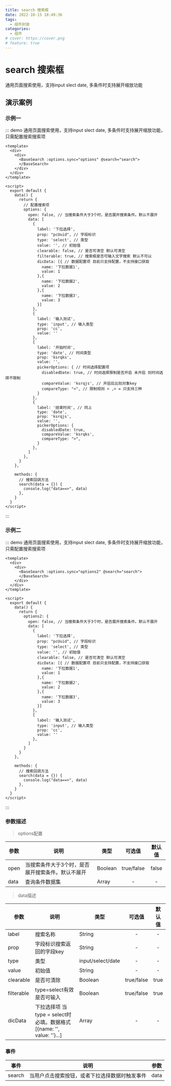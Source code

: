 ```yaml
---
title: search 搜索框
date: 2022-10-15 18:49:36
tags:
  - 组件封装
categories:
  - 组件
# cover: https://cover.png
# feature: true
---
```

# search 搜索框

通用页面搜索使用，支持input slect date, 多条件时支持展开缩放功能

## 演示案例

### 示例一

::: demo 通用页面搜索使用，支持input slect date, 多条件时支持展开缩放功能，只需配置搜索搜索项

```vue
<template>
  <div>
    <div>
      <BaseSearch :options.sync="options" @search="search">
      </BaseSearch>
    </div>
  </div>
</template>

<script>
  export default {
    data() {
      return { 
        // 配置搜索项
        options: {
          open: false, // 当搜索条件大于3个时，是否展开搜索条件。默认不展开
          data: [
            {
              label: '下拉选择',
              prop: "pcUuid", // 字段标识
              type: 'select', // 类型
              value: '', // 初始值
              clearable: false, // 是否可清空 默认可清空
              filterable: true, // 搜索框是否可输入文字搜索 默认不可以
              dicData: [{ // 数据配置项 目前只支持配置，不支持接口获取
                name: '下拉数据1',
                value: 1
              },{
                name: '下拉数据2',
                value: 2
              },{
                name: '下拉数据3',
                value: 3
              }]
            },
            {
              label: '输入测试',
              type: 'input', // 输入类型
              prop: 'cc',
              value: ''
            },
            {
              label: '开始时间',
              type: 'date', // 时间类型
              prop: 'ksrqks',
              value: '',
              pickerOptions: { // 时间选择配置项
                disabledDate: true, // 时间选择限制是否开启 未开启 则时间选择不限制
                compareValue: 'ksrqjs', // 开启后比较对象key 
                compareType: "<", // 限制规则 < ,> = 只支持三种
              }
            },
            {
              label: '结束时间', // 同上
              type: 'date',
              prop: 'ksrqjs',
              value: '',
              pickerOptions: {
                disabledDate: true,
                compareValue: 'ksrqks',
                compareType: ">",
              }
            },
          ]
        },
      }
    },

    methods: {
      // 搜索回调方法
      search(data = {}) {
        console.log("data==>", data)
      },
    }
  }
</script>
```
:::

### 示例二

::: demo 通用页面搜索使用，支持input slect date, 多条件时支持展开缩放功能，只需配置搜索搜索项

```vue
<template>
  <div>
    <div>
      <BaseSearch :options.sync="options2" @search="search">
      </BaseSearch>
    </div>
  </div>
</template>

<script>
  export default {
    data() {
      return { 
        options2: {
          open: false, // 当搜索条件大于3个时，是否展开搜索条件。默认不展开
          data: [
            {
              label: '下拉选择',
              prop: "pcUuid", // 字段标识
              type: 'select', // 类型
              value: '', // 初始值
              clearable: false, // 是否可清空 默认可清空
              dicData: [{ // 数据配置项 目前只支持配置，不支持接口获取
                name: '下拉数据1',
                value: 1
              },{
                name: '下拉数据2',
                value: 2
              },{
                name: '下拉数据3',
                value: 3
              }]
            },
            {
              label: '输入测试',
              type: 'input', // 输入类型
              prop: 'cc',
              value: ''
            },
          ]
        }
      }
    },

    methods: {
      // 搜索回调方法
      search(data = {}) {
        console.log("data==>", data)
      },
    }
  }
</script>
```
:::

### 参数描述

> options配置


| 参数 |    说明 |    类型 | 可选值 | 默认值 |
| ----- | ------ | ----- | :-----: |  :---:  |
| open | 当搜索条件大于3个时，是否展开搜索条件。默认不展开 | Boolean | true/false | false |
| data | 查询条件数据集 | Array | - | - |


> data描述

| 参数 |    说明  |   类型 | 可选值 | 默认值 |
| ----- | ------ | ----- | :-----: |  :---:  |
| label | 搜索名称 | String| - | - |
| prop | 字段标识搜索返回的字段key | String | - | - |
| type | 类型 | input/select/date | - | - |
| value | 初始值 | String | - | - |
| clearable | 是否可清除 | Boolean |true/false | true |
| filterable | type=select有效 是否可输入 | Boolean |true/false | true |
| dicData | 下拉选择项 当type = select时必填。数据格式[{name: '', value: ''}...] | Array | - | - |


### 事件

| 事件 | 说明  | 参数
| --- | --- | --- |
| search | 当用户点击搜索按钮，或者下拉选择数据时触发事件 | data |